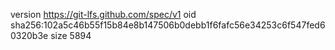 version https://git-lfs.github.com/spec/v1
oid sha256:102a5c46b55f15b84e8b147506b0debb1f6fafc56e34253c6f547fed60320b3e
size 5894
